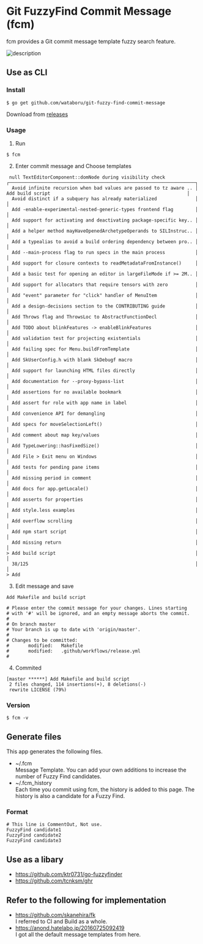 # Git FuzzyFind Commit Message (fcm)

fcm provides a Git commit message template fuzzy search feature.

![description](https://raw.githubusercontent.com/wiki/wataboru/git-fuzzy-find-commit-message/images/fcm_description.gif)

## Use as CLI

### Install

```
$ go get github.com/wataboru/git-fuzzy-find-commit-message
```

Download from [releases](https://github.com/wataboru/git-fuzzy-find-commit-message/releases)

### Usage

1. Run
```
$ fcm
```

2. Enter commit message and Choose templates
```
 null TextEditorComponent::domNode during visibility check           ┌────────────────────────────────────────────────────────────────────┐
  Avoid infinite recursion when bad values are passed to tz aware .. │  Add build script                                                  │
  Avoid distinct if a subquery has already materialized              │                                                                    │
  Add -enable-experimental-nested-generic-types frontend flag        │                                                                    │
  Add support for activating and deactivating package-specific key.. │                                                                    │
  Add a helper method mayHaveOpenedArchetypeOperands to SILInstruc.. │                                                                    │
  Add a typealias to avoid a build ordering dependency between pro.. │                                                                    │
  Add --main-process flag to run specs in the main process           │                                                                    │
  Add support for closure contexts to readMetadataFromInstance()     │                                                                    │
  Add a basic test for opening an editor in largeFileMode if >= 2M.. │                                                                    │
  Add support for allocators that require tensors with zero          │                                                                    │
  Add "event" parameter for "click" handler of MenuItem              │                                                                    │
  Add a design-decisions section to the CONTRIBUTING guide           │                                                                    │
  Add Throws flag and ThrowsLoc to AbstractFunctionDecl              │                                                                    │
  Add TODO about blinkFeatures -> enableBlinkFeatures                │                                                                    │
  Add validation test for projecting existentials                    │                                                                    │
  Add failing spec for Menu.buildFromTemplate                        │                                                                    │
  Add SkUserConfig.h with blank SkDebugf macro                       │                                                                    │
  Add support for launching HTML files directly                      │                                                                    │
  Add documentation for --proxy-bypass-list                          │                                                                    │
  Add assertions for no available bookmark                           │                                                                    │
  Add assert for role with app name in label                         │                                                                    │
  Add convenience API for demangling                                 │                                                                    │
  Add specs for moveSelectionLeft()                                  │                                                                    │
  Add comment about map key/values                                   │                                                                    │
  Add TypeLowering::hasFixedSize()                                   │                                                                    │
  Add File > Exit menu on Windows                                    │                                                                    │
  Add tests for pending pane items                                   │                                                                    │
  Add missing period in comment                                      │                                                                    │
  Add docs for app.getLocale()                                       │                                                                    │
  Add asserts for properties                                         │                                                                    │
  Add style.less examples                                            │                                                                    │
  Add overflow scrolling                                             │                                                                    │
  Add npm start script                                               │                                                                    │
  Add missing return                                                 │                                                                    │
> Add build script                                                   │                                                                    │
  38/125                                                             │                                                                    │
> Add
```

3. Edit message and save
```
Add Makefile and build script

# Please enter the commit message for your changes. Lines starting
# with '#' will be ignored, and an empty message aborts the commit.
#
# On branch master
# Your branch is up to date with 'origin/master'.
#
# Changes to be committed:
#       modified:   Makefile
#       modified:   .github/workflows/release.yml
#
```

4. Commited
```
[master ******] Add Makefile and build script
 2 files changed, 114 insertions(+), 8 deletions(-)
 rewrite LICENSE (79%)
```

### Version

```
$ fcm -v
```

## Generate files

This app generates the following files.
- ~/.fcm  
  Message Template. You can add your own additions to increase the number of Fuzzy Find candidates.
- ~/.fcm_history  
  Each time you commit using fcm, the history is added to this page. The history is also a candidate for a Fuzzy Find.

### Format

```~/.fcm
# This line is CommentOut, Not use.
FuzzyFind candidate1
FuzzyFind candidate2
FuzzyFind candidate3
```

## Use as a libary

- https://github.com/ktr0731/go-fuzzyfinder
- https://github.com/tcnksm/ghr

## Refer to the following for implementation

- https://github.com/skanehira/fk  
I referred to CI and Build as a whole.
- https://anond.hatelabo.jp/20160725092419  
I got all the default message templates from here.
